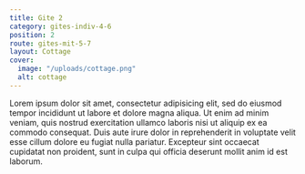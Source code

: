 ```yaml
---
title: Gite 2
category: gites-indiv-4-6
position: 2
route: gites-mit-5-7
layout: Cottage
cover:
  image: "/uploads/cottage.png"
  alt: cottage
---
```


Lorem ipsum dolor sit amet, consectetur adipisicing elit, sed do eiusmod tempor incididunt ut labore et dolore magna aliqua. Ut enim ad minim veniam, quis nostrud exercitation ullamco laboris nisi ut aliquip ex ea commodo consequat. Duis aute irure dolor in reprehenderit in voluptate velit esse cillum dolore eu fugiat nulla pariatur. Excepteur sint occaecat cupidatat non proident, sunt in culpa qui officia deserunt mollit anim id est laborum.
